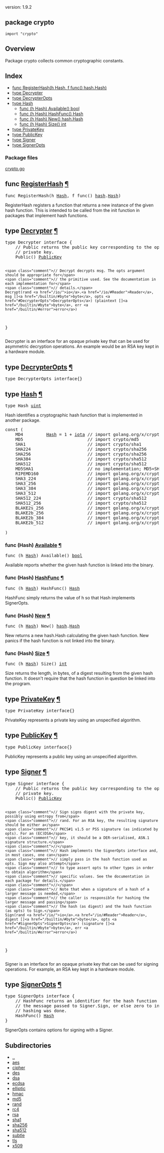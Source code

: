 version: 1.9.2
## package crypto

  `import "crypto"`

## Overview

Package crypto collects common cryptographic constants.

## Index

- [func RegisterHash(h Hash, f func() hash.Hash)](#RegisterHash)
- [type Decrypter](#Decrypter)
- [type DecrypterOpts](#DecrypterOpts)
- [type Hash](#Hash)
  - [func (h Hash) Available() bool](#Hash.Available)
  - [func (h Hash) HashFunc() Hash](#Hash.HashFunc)
  - [func (h Hash) New() hash.Hash](#Hash.New)
  - [func (h Hash) Size() int](#Hash.Size)
- [type PrivateKey](#PrivateKey)
- [type PublicKey](#PublicKey)
- [type Signer](#Signer)
- [type SignerOpts](#SignerOpts)

### Package files
 [crypto.go](//github.com/golang/go/blob/2ea7d3461bb41d0ae12b56ee52d43314bcdb97f9/src/crypto/crypto.go)

<h2 id="RegisterHash">func <a href="//github.com/golang/go/blob/2ea7d3461bb41d0ae12b56ee52d43314bcdb97f9/src/crypto/crypto.go#L90">RegisterHash</a>
    <a href="#RegisterHash">¶</a></h2>
<pre>func RegisterHash(h <a href="#Hash">Hash</a>, f func() <a href="/hash/">hash</a>.<a href="/hash/#Hash">Hash</a>)</pre>

RegisterHash registers a function that returns a new instance of the given hash
function. This is intended to be called from the init function in packages that
implement hash functions.

<h2 id="Decrypter">type <a href="//github.com/golang/go/blob/2ea7d3461bb41d0ae12b56ee52d43314bcdb97f9/src/crypto/crypto.go#L137">Decrypter</a>
    <a href="#Decrypter">¶</a></h2>
<pre>type Decrypter interface {
    <span class="comment">// Public returns the public key corresponding to the opaque,</span>
    <span class="comment">// private key.</span>
    Public() <a href="#PublicKey">PublicKey</a>

    <span class="comment">// Decrypt decrypts msg. The opts argument should be appropriate for</span>
    <span class="comment">// the primitive used. See the documentation in each implementation for</span>
    <span class="comment">// details.</span>
    Decrypt(rand <a href="/io/">io</a>.<a href="/io/#Reader">Reader</a>, msg []<a href="/builtin/#byte">byte</a>, opts <a href="#DecrypterOpts">DecrypterOpts</a>) (plaintext []<a href="/builtin/#byte">byte</a>, err <a href="/builtin/#error">error</a>)
}</pre>

Decrypter is an interface for an opaque private key that can be used for
asymmetric decryption operations. An example would be an RSA key kept in a
hardware module.

<h2 id="DecrypterOpts">type <a href="//github.com/golang/go/blob/2ea7d3461bb41d0ae12b56ee52d43314bcdb97f9/src/crypto/crypto.go#L148">DecrypterOpts</a>
    <a href="#DecrypterOpts">¶</a></h2>
<pre>type DecrypterOpts interface{}</pre>


<h2 id="Hash">type <a href="//github.com/golang/go/blob/2ea7d3461bb41d0ae12b56ee52d43314bcdb97f9/src/crypto/crypto.go#L6">Hash</a>
    <a href="#Hash">¶</a></h2>
<pre>type Hash <a href="/builtin/#uint">uint</a></pre>

Hash identifies a cryptographic hash function that is implemented in another
package.

<pre>const (
    <span id="MD4">MD4</span>         <a href="#Hash">Hash</a> = 1 + <a href="/builtin/#iota">iota</a> <span class="comment">// import golang.org/x/crypto/md4</span>
    <span id="MD5">MD5</span>                         <span class="comment">// import crypto/md5</span>
    <span id="SHA1">SHA1</span>                        <span class="comment">// import crypto/sha1</span>
    <span id="SHA224">SHA224</span>                      <span class="comment">// import crypto/sha256</span>
    <span id="SHA256">SHA256</span>                      <span class="comment">// import crypto/sha256</span>
    <span id="SHA384">SHA384</span>                      <span class="comment">// import crypto/sha512</span>
    <span id="SHA512">SHA512</span>                      <span class="comment">// import crypto/sha512</span>
    <span id="MD5SHA1">MD5SHA1</span>                     <span class="comment">// no implementation; MD5+SHA1 used for TLS RSA</span>
    <span id="RIPEMD160">RIPEMD160</span>                   <span class="comment">// import golang.org/x/crypto/ripemd160</span>
    <span id="SHA3_224">SHA3_224</span>                    <span class="comment">// import golang.org/x/crypto/sha3</span>
    <span id="SHA3_256">SHA3_256</span>                    <span class="comment">// import golang.org/x/crypto/sha3</span>
    <span id="SHA3_384">SHA3_384</span>                    <span class="comment">// import golang.org/x/crypto/sha3</span>
    <span id="SHA3_512">SHA3_512</span>                    <span class="comment">// import golang.org/x/crypto/sha3</span>
    <span id="SHA512_224">SHA512_224</span>                  <span class="comment">// import crypto/sha512</span>
    <span id="SHA512_256">SHA512_256</span>                  <span class="comment">// import crypto/sha512</span>
    <span id="BLAKE2s_256">BLAKE2s_256</span>                 <span class="comment">// import golang.org/x/crypto/blake2s</span>
    <span id="BLAKE2b_256">BLAKE2b_256</span>                 <span class="comment">// import golang.org/x/crypto/blake2b</span>
    <span id="BLAKE2b_384">BLAKE2b_384</span>                 <span class="comment">// import golang.org/x/crypto/blake2b</span>
    <span id="BLAKE2b_512">BLAKE2b_512</span>                 <span class="comment">// import golang.org/x/crypto/blake2b</span>

)</pre>


<h3 id="Hash.Available">func (Hash) <a href="//github.com/golang/go/blob/2ea7d3461bb41d0ae12b56ee52d43314bcdb97f9/src/crypto/crypto.go#L83">Available</a>
    <a href="#Hash.Available">¶</a></h3>
<pre>func (h <a href="#Hash">Hash</a>) Available() <a href="/builtin/#bool">bool</a></pre>

Available reports whether the given hash function is linked into the binary.

<h3 id="Hash.HashFunc">func (Hash) <a href="//github.com/golang/go/blob/2ea7d3461bb41d0ae12b56ee52d43314bcdb97f9/src/crypto/crypto.go#L9">HashFunc</a>
    <a href="#Hash.HashFunc">¶</a></h3>
<pre>func (h <a href="#Hash">Hash</a>) HashFunc() <a href="#Hash">Hash</a></pre>

HashFunc simply returns the value of h so that Hash implements SignerOpts.

<h3 id="Hash.New">func (Hash) <a href="//github.com/golang/go/blob/2ea7d3461bb41d0ae12b56ee52d43314bcdb97f9/src/crypto/crypto.go#L72">New</a>
    <a href="#Hash.New">¶</a></h3>
<pre>func (h <a href="#Hash">Hash</a>) New() <a href="/hash/">hash</a>.<a href="/hash/#Hash">Hash</a></pre>

New returns a new hash.Hash calculating the given hash function. New panics if
the hash function is not linked into the binary.

<h3 id="Hash.Size">func (Hash) <a href="//github.com/golang/go/blob/2ea7d3461bb41d0ae12b56ee52d43314bcdb97f9/src/crypto/crypto.go#L61">Size</a>
    <a href="#Hash.Size">¶</a></h3>
<pre>func (h <a href="#Hash">Hash</a>) Size() <a href="/builtin/#int">int</a></pre>

Size returns the length, in bytes, of a digest resulting from the given hash
function. It doesn't require that the hash function in question be linked into
the program.

<h2 id="PrivateKey">type <a href="//github.com/golang/go/blob/2ea7d3461bb41d0ae12b56ee52d43314bcdb97f9/src/crypto/crypto.go#L101">PrivateKey</a>
    <a href="#PrivateKey">¶</a></h2>
<pre>type PrivateKey interface{}</pre>

PrivateKey represents a private key using an unspecified algorithm.

<h2 id="PublicKey">type <a href="//github.com/golang/go/blob/2ea7d3461bb41d0ae12b56ee52d43314bcdb97f9/src/crypto/crypto.go#L98">PublicKey</a>
    <a href="#PublicKey">¶</a></h2>
<pre>type PublicKey interface{}</pre>

PublicKey represents a public key using an unspecified algorithm.

<h2 id="Signer">type <a href="//github.com/golang/go/blob/2ea7d3461bb41d0ae12b56ee52d43314bcdb97f9/src/crypto/crypto.go#L105">Signer</a>
    <a href="#Signer">¶</a></h2>
<pre>type Signer interface {
    <span class="comment">// Public returns the public key corresponding to the opaque,</span>
    <span class="comment">// private key.</span>
    Public() <a href="#PublicKey">PublicKey</a>

    <span class="comment">// Sign signs digest with the private key, possibly using entropy from</span>
    <span class="comment">// rand. For an RSA key, the resulting signature should be either a</span>
    <span class="comment">// PKCS#1 v1.5 or PSS signature (as indicated by opts). For an (EC)DSA</span>
    <span class="comment">// key, it should be a DER-serialised, ASN.1 signature structure.</span>
    <span class="comment">//</span>
    <span class="comment">// Hash implements the SignerOpts interface and, in most cases, one can</span>
    <span class="comment">// simply pass in the hash function used as opts. Sign may also attempt</span>
    <span class="comment">// to type assert opts to other types in order to obtain algorithm</span>
    <span class="comment">// specific values. See the documentation in each package for details.</span>
    <span class="comment">//</span>
    <span class="comment">// Note that when a signature of a hash of a larger message is needed,</span>
    <span class="comment">// the caller is responsible for hashing the larger message and passing</span>
    <span class="comment">// the hash (as digest) and the hash function (as opts) to Sign.</span>
    Sign(rand <a href="/io/">io</a>.<a href="/io/#Reader">Reader</a>, digest []<a href="/builtin/#byte">byte</a>, opts <a href="#SignerOpts">SignerOpts</a>) (signature []<a href="/builtin/#byte">byte</a>, err <a href="/builtin/#error">error</a>)
}</pre>

Signer is an interface for an opaque private key that can be used for signing
operations. For example, an RSA key kept in a hardware module.

<h2 id="SignerOpts">type <a href="//github.com/golang/go/blob/2ea7d3461bb41d0ae12b56ee52d43314bcdb97f9/src/crypto/crypto.go#L127">SignerOpts</a>
    <a href="#SignerOpts">¶</a></h2>
<pre>type SignerOpts interface {
    <span class="comment">// HashFunc returns an identifier for the hash function used to produce</span>
    <span class="comment">// the message passed to Signer.Sign, or else zero to indicate that no</span>
    <span class="comment">// hashing was done.</span>
    HashFunc() <a href="#Hash">Hash</a>
}</pre>

SignerOpts contains options for signing with a Signer.

## Subdirectories
- [..](..)
- [aes](aes/)
- [cipher](cipher/)
- [des](des/)
- [dsa](dsa/)
- [ecdsa](ecdsa/)
- [elliptic](elliptic/)
- [hmac](hmac/)
- [md5](md5/)
- [rand](rand/)
- [rc4](rc4/)
- [rsa](rsa/)
- [sha1](sha1/)
- [sha256](sha256/)
- [sha512](sha512/)
- [subtle](subtle/)
- [tls](tls/)
- [x509](x509/)
